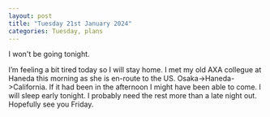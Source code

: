 ```yaml
---
layout: post
title: "Tuesday 21st January 2024"
categories: Tuesday, plans 
---
```

I won't be going tonight.

I’m feeling a bit tired today so I will stay home. I met my old AXA collegue at Haneda this morning as she is en-route to the US. Osaka->Haneda->California.  If it had been in the afternoon I might have been able to come. I will sleep early tonight. I probably need the rest more than a late night out. Hopefully see you Friday.


